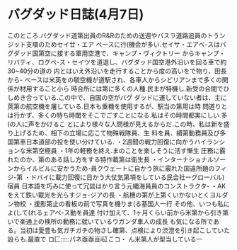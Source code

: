 # バグダッド日誌(4月7日)

このところ.バグダッド道第出員のR&Rのための送週やバスラ道路追員のトうンジット支環のためセイ廿・エア
ペースに行(機会が多い.セイサ・エアベ-スはバグダッド国第空に接する軍用空港で、キャンプ・ヴィクトリー
からキャンプ・リバティ、ログペ-ス・セイツを道退し、バグダッド国空港外沿いを回る車で約30~40分の道の
内とはいえ外沿いを走行することから度の高いをで物り、田長から-
べースは米英をの毓空機が道駅され、各車人からシどリアンまで多くの関係が材用すること小ら
時合所には第に多くの人種.民まが特機し.新受の合間でひしめき合っている.この中で、自国の空がバグ
ダッドに運していない者は、主に莢第の航空機を屠している.日本も重機を使用するが、駅当の第用は時
問道りとは行かず、多くの特ち時閾をそこでごすことになる.私はその時間都実にしい.多(の人に声をかけるこ
とにより様々な人問様が見えるからだ.この時、私は新を盛り上げるため、相下の立場に応こて物殊戦隊員、生
料を員、績第動務員及び多国第車日本道部の投を使い分けている.
・2週聞の戦力回復に向かうハイランションな米第空極員
・1年の軽務を終え.まのことを楽しそうに活す慚生
圧務に霰れたのか、第のある話し方をする特作載第は衛生長
・インターナショナルゾーンからイルビルに安かうため-員クウェートに自かう旅に霰れた国違所題のフィジ-第
・ドバイに載力回復に日かう大仗気第項をしている民会社ーグローバル)宿員
日本語を巧みに使って冗談はかり言う元縄海員員のコンストラクタ-
・AKをえて鉄い載光を光らすジョ-ジアの長
・航機の第が上第くいかないとくヨルダン物校
・援影第止の看板の前で写真を機りま(る基国人一行
その他、いつも私によ(して(れるェアベ-ス動を員達
付け加えて、1ヶ月くらい前から米第から引き第いで楽通上の検所の動務に就いているウガンダ車人の成長
も気になる所である。当初は愛豊も気ガチガチの物さし確第、点検により渋澄を引き起こしていた設らも.最直で
ロ匚:::::パネ亟亟亘i矼こコ・
ん米第人が型当している一
